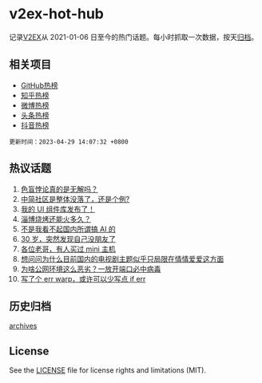 # v2ex-hot-hub

 记录[V2EX](https://www.v2ex.com/)从 2021-01-06 日至今的热门话题。每小时抓取一次数据，按天[归档](archives)。
 
 ## 相关项目

- [GitHub热榜](https://github.com/snaildev/github-hot-hub)
- [知乎热榜](https://github.com/snaildev/zhihu-hot-hub)
- [微博热榜](https://github.com/snaildev/weibo-hot-hub)
- [头条热榜](https://github.com/snaildev/toutiao-hot-hub)
- [抖音热榜](https://github.com/snaildev/douyin-hot-hub)


 `更新时间：2023-04-29 14:07:32 +0800`

## 热议话题

1. [色盲悖论真的是无解吗？](https://www.v2ex.com/t/936217)
1. [中简社区是整体没落了，还是个例?](https://www.v2ex.com/t/936268)
1. [我的 UI 组件库发布了！](https://www.v2ex.com/t/936264)
1. [淄博烧烤还能火多久？](https://www.v2ex.com/t/936261)
1. [不是我看不起国内所谓搞 AI 的](https://www.v2ex.com/t/936404)
1. [30 岁，突然发现自己没朋友了](https://www.v2ex.com/t/936274)
1. [各位老哥，有人买过 mini 主机](https://www.v2ex.com/t/936316)
1. [想问问为什么目前国内的电视剧主题似乎只局限在情情爱爱这方面](https://www.v2ex.com/t/936372)
1. [为啥公网环境这么恶劣？一放开端口必中病毒](https://www.v2ex.com/t/936373)
1. [写了个 err warp，或许可以少写点 if err](https://www.v2ex.com/t/936244)

## 历史归档

[archives](archives)

## License

See the [LICENSE](LICENSE) file for license rights and limitations (MIT).

